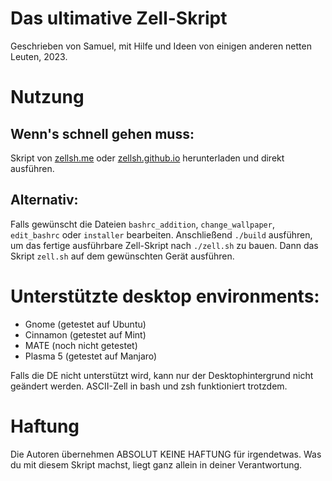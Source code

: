 # Das ultimative Zell-Skript
Geschrieben von Samuel, mit Hilfe und Ideen von einigen anderen netten Leuten, 2023.


# Nutzung
## Wenn's schnell gehen muss:
Skript von [zellsh.me](https://zellsh.me) oder [zellsh.github.io](https://zellsh.github.io) herunterladen und direkt ausführen.

## Alternativ:
Falls gewünscht die Dateien `bashrc_addition`, `change_wallpaper`, `edit_bashrc` oder `installer` bearbeiten.
Anschließend `./build` ausführen, um das fertige ausführbare Zell-Skript nach `./zell.sh` zu bauen.
Dann das Skript `zell.sh` auf dem gewünschten Gerät ausführen.


# Unterstützte desktop environments:
- Gnome (getestet auf Ubuntu)
- Cinnamon (getestet auf Mint)
- MATE (noch nicht getestet)
- Plasma 5 (getestet auf Manjaro)

Falls die DE nicht unterstützt wird, kann nur der Desktophintergrund nicht geändert werden. ASCII-Zell in bash und zsh funktioniert trotzdem.


# Haftung
Die Autoren übernehmen ABSOLUT KEINE HAFTUNG für irgendetwas. Was du mit diesem Skript machst, liegt ganz allein in deiner Verantwortung.

